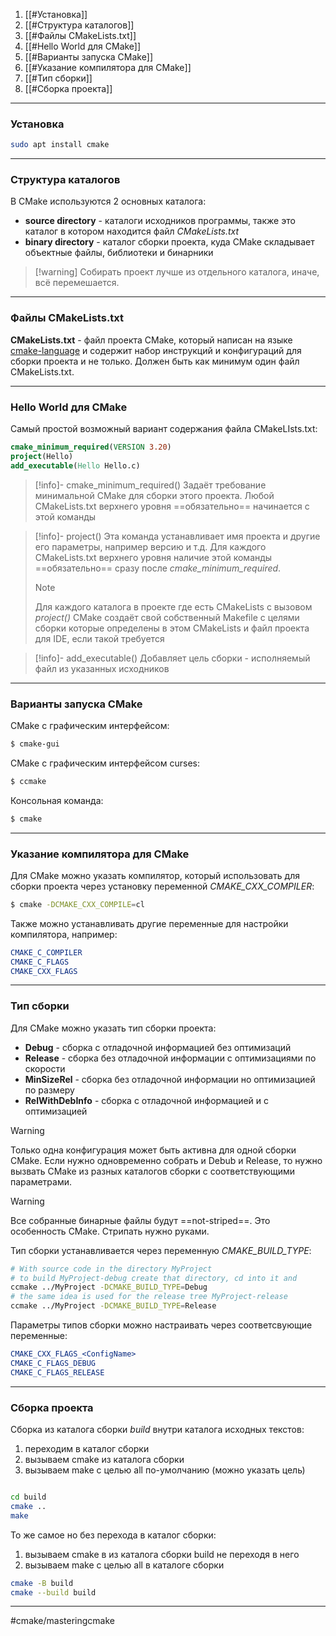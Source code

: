1. [[#Установка]]
2. [[#Структура каталогов]]
3. [[#Файлы CMakeLists.txt]]
4. [[#Hello World для CMake]]
5. [[#Варианты запуска CMake]]
6. [[#Указание компилятора для CMake]]
7. [[#Тип сборки]]
8. [[#Сборка проекта]]

---
### Установка

```bash
sudo apt install cmake
```

---
### Структура каталогов

В CMake используются 2 основных каталога:
- **source directory** - каталоги исходников программы, также это каталог в котором находится файл *CMakeLists.txt*
- **binary directory** - каталог сборки проекта, куда CMake складывает объектные файлы, библиотеки и бинарники

>[!warning] Собирать проект лучше из отдельного каталога, иначе, всё перемешается.

---
### Файлы CMakeLists.txt

**CMakeLists.txt** - файл проекта CMake, который написан на языке [cmake-language](https://cmake.org/cmake/help/latest/manual/cmake-language.7.html#manual:cmake-language(7)) и содержит набор инструкций и конфигураций для сборки проекта и не только. Должен быть как минимум один файл CMakeLists.txt.

---
### Hello World для CMake

Самый простой возможный вариант содержания файла CMakeLIsts.txt:

```cmake
cmake_minimum_required(VERSION 3.20)
project(Hello)
add_executable(Hello Hello.c)
```

> [!info]- cmake_minimum_required() 
>  Задаёт требование минимальной CMake для сборки этого проекта. Любой CMakeLists.txt верхнего уровня ==обязательно== начинается с этой команды

> [!info]- project() 
>  Эта команда устанавливает имя проекта и другие его параметры, например версию и т.д.  Для каждого CMakeLists.txt верхнего уровня наличие этой команды ==обязательно== сразу после *cmake_minimum_required*.
>  > [!note] 
>  > Для каждого каталога в проекте где есть CMakeLists с вызовом *project()* CMake создаёт свой собственный Makefile с целями сборки которые определены в этом CMakeLists и файл проекта для IDE, если такой требуется

> [!info]- add_executable()
> Добавляет цель сборки - исполняемый файл из указанных исходников

---
### Варианты запуска CMake

CMake с графическим интерфейсом:

```bash
$ cmake-gui
```

CMake с графическим интерфейсом curses:

```bash
$ ccmake
```

Консольная команда:

```bash
$ cmake
```

---
### Указание компилятора для CMake

Для CMake можно указать компилятор, который использовать для сборки проекта через установку переменной *CMAKE_CXX_COMPILER*:

```bash
$ cmake -DCMAKE_CXX_COMPILE=cl
```

Также можно устанавливать другие переменные для настройки компилятора, например:

```cmake
CMAKE_C_COMPILER
CMAKE_C_FLAGS
CMAKE_CXX_FLAGS
```

---
### Тип сборки

Для CMake можно указать тип сборки проекта:

- **Debug** - сборка с отладочной информацией без оптимизаций
- **Release** - сборка без отладочной информации с оптимизациями по скорости
- **MinSizeRel** - сборка без отладочной информации но оптимизацией по размеру 
- **RelWithDebInfo** - сборка с отладочной информацией и с оптимизацией

> [!warning]
> Только одна конфигурация может быть активна для одной сборки CMake. Если нужно одновременно собрать и Debub и Release, то нужно вызвать CMake из разных каталогов сборки с соответствующими параметрами.

>[!warning]
> Все собранные бинарные файлы будут ==not-striped==. Это особенность CMake. Стрипать нужно руками.

Тип сборки устанавливается через переменную *CMAKE_BUILD_TYPE*:

```bash
# With source code in the directory MyProject
# to build MyProject-debug create that directory, cd into it and
ccmake ../MyProject -DCMAKE_BUILD_TYPE=Debug
# the same idea is used for the release tree MyProject-release
ccmake ../MyProject -DCMAKE_BUILD_TYPE=Release
```

Параметры типов сборки можно настраивать через соответсвующие переменные:

```cmake
CMAKE_CXX_FLAGS_<ConfigName>
CMAKE_C_FLAGS_DEBUG
CMAKE_C_FLAGS_RELEASE
```

---
### Сборка проекта

Сборка из каталога сборки *build* внутри каталога исходных текстов:
1. переходим в каталог сборки
2. вызываем cmake из каталога сборки
3. вызываем make c целью all по-умолчанию (можно указать цель)

```bash

cd build 
cmake .. 
make     
```

То же самое но без перехода в каталог сборки:
1. вызываем cmake в из каталога сборки build не переходя в него
2. вызываем make с целью all в каталоге сборки

```bash
cmake -B build           
cmake --build build      
```

---
#cmake/masteringcmake